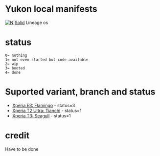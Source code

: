 # __Yukon local manifests__

[![N|Solid](https://www1-lw.xda-cdn.com/files/2017/05/lineageos.png)](https://github.com/LineageOS)
Lineage os

# __status__
```
0= nothing 
1= not even started but code available
2= wip
3= booted
4= done
```

# __Suported variant, branch and status__

* [Xperia E3: Flamingo](https://github.com/LOS-yukon/local_manifests/blob/lineage-16.0-flamingo/README.md) - status=3
* [Xperia T2 Ultra: Tianchi]() - status=1
* [Xperia T3: Seagull]() - status=1

# __credit__

Have to be done 
